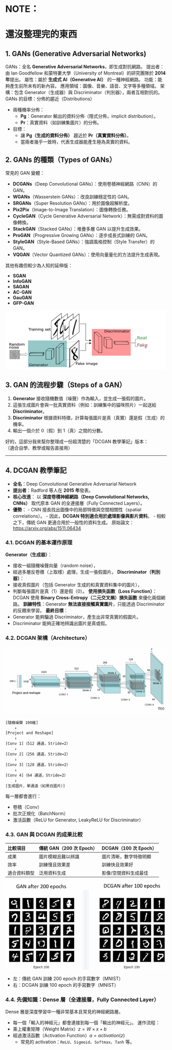 # NOTE：

# 還沒整理完的東西

## 1. GANs (Generative Adversarial Networks)

GANs：全名 **Generative Adversarial Networks**，即生成對抗網路。
提出者：由 Ian Goodfellow 和蒙特婁大學（University of Montreal）的研究團隊於 **2014 年**提出。
屬性：屬於 **生成式 AI（Generative AI）** 的一種神經網路。
功能：能夠產生前所未有的新內容。
應用領域：圖像、音樂、語音、文字等多種領域。
架構：包含 Generator（生成器）與 Discriminator（判別器），兩者互相對抗的。
GANs 的目標：分佈的趨近（Distributions）

-   兩種機率分佈：
    -   **Pg**：Generator 輸出的資料分佈（隱式分佈，implicit distribution）。
    -   **Pr**：真實資料（如訓練集圖片）的分佈。
-   目標：
    -   讓 **Pg（生成的資料分佈）** 趨近於 **Pr（真實資料分佈）**。
    -   當兩者幾乎一致時，代表生成器能產生極為真實的資料。

## 2. GANs 的種類（Types of GANs）

常見的 GAN 變體：

-   **DCGANs**（Deep Convolutional GANs）：使用卷積神經網路（CNN）的 GAN。
-   **WGANs**（Wasserstein GANs）：改良訓練穩定性的 GAN。
-   **SRGANs**（Super Resolution GANs）：用於圖像超解析度。
-   **Pix2Pix**（Image-to-Image Translation）：圖像轉換任務。
-   **CycleGAN**（Cycle Generative Adversarial Network）：無需成對資料的圖像轉換。
-   **StackGAN**（Stacked GANs）：堆疊多層 GAN 以提升生成效果。
-   **ProGAN**（Progressive Growing GANs）：逐步成長式訓練的 GAN。
-   **StyleGAN**（Style-Based GANs）：強調風格控制（Style Transfer）的 GAN。
-   **VQGAN**（Vector Quantized GANs）：使用向量量化的方法提升生成表現。

其他有趣但較少為人知的延伸版：

-   **SGAN**
-   **InfoGAN**
-   **SAGAN**
-   **AC-GAN**
-   **GauGAN**
-   **GFP-GAN**

![upgit_20250427_1745741484.png|806x294](https://raw.githubusercontent.com/kcwc1029/obsidian-upgit-image/main/2025/04/upgit_20250427_1745741484.png)

## 3. GAN 的流程步驟（Steps of a GAN）

1. **Generator** 接收隨機數值（噪聲）作為輸入，並生成一張假的圖片。
2. 這張生成圖片會與一批真實資料（例如：訓練集中的貓咪照片）一起送給 **Discriminator**。
3. **Discriminator** 根據資料特徵，計算每張圖片是真（真實）還是假（生成）的機率。
4. 輸出一個介於 0（假）到 1（真）之間的分數。

好的，這部分我來幫你整理成一份超清楚的「DCGAN 教學筆記」版本：  
（適合自學、教學或報告直接用）

---

## 4. DCGAN 教學筆記

-   **全名**：Deep Convolutional Generative Adversarial Network
-   **提出者**：Radford 等人在 **2015 年**發表。
-   **核心改進**： 以 **深度卷積神經網路（Deep Convolutional Networks, CNNs）** 取代原本 GAN 的全連接層（Fully Connected Layers）。
-   **優勢**： - CNN 擅長找出圖像中的局部特徵與空間相關性（spatial correlations）。 - 因此，**DCGAN 特別適合用於處理影像與影片資料**。 - 相較之下，傳統 GAN 更適合用於一般性的資料生成。
    原始論文：https://arxiv.org/abs/1511.06434

### 4.1. DCGAN 的基本運作原理

**Generator（生成器）**：

-   接收一組隨機噪聲向量（random noise），
-   經過多層反卷積（上取樣）處理，生成一張假圖片。
    **Discriminator（判別器）**：
-   接收真假圖片（包括 Generator 生成的和真實資料集中的圖片），
-   判斷每張圖片是真（1）還是假（0）。
    **使用損失函數（Loss Function）**：DCGAN 使用 **Binary Cross-Entropy（二元交叉熵）損失函數** 來優化兩個網路。
    **訓練特性**：Generator **無法直接接觸真實圖片**，只能透過 Discriminator 的反饋來學習。
    **最終目標**：
-   Generator 能夠騙過 Discriminator，產生出非常真實的假圖片。
-   Discriminator 能夠正確地辨識出圖片是真或假。

### 4.2. DCGAN 架構（Architecture）

![upgit_20250427_1745742584.png](https://raw.githubusercontent.com/kcwc1029/obsidian-upgit-image/main/2025/04/upgit_20250427_1745742584.png)

```
[隨機噪聲 100維]
    ↓
[Project and Reshape]
    ↓
[Conv 1]（512 通道，Stride=2）
    ↓
[Conv 2]（256 通道，Stride=2）
    ↓
[Conv 3]（128 通道，Stride=2）
    ↓
[Conv 4]（64 通道，Stride=2）
    ↓
[生成圖片，單通道（如黑白圖片）]
```

每一層都會進行：

-   卷積（Conv）
-   批次正規化（BatchNorm）
-   激活函數（ReLU for Generator, LeakyReLU for Discriminator）

### 4.3. GAN 與 DCGAN 的成果比較

| 比較項目     | 傳統 GAN（200 次 Epoch） | DCGAN（100 次 Epoch）  |
| :----------- | :----------------------- | :--------------------- |
| 成果         | 圖片模糊且難以辨識       | 圖片清晰，數字特徵明顯 |
| 效率         | 訓練慢且效果差           | 訓練快且效果好         |
| 適合資料類型 | 泛用資料生成             | 影像/空間資料生成最佳  |

![upgit_20250427_1745742657.png|800x434](https://raw.githubusercontent.com/kcwc1029/obsidian-upgit-image/main/2025/04/upgit_20250427_1745742657.png)

-   左：傳統 GAN 訓練 200 epoch 的手寫數字（MNIST）
-   右：DCGAN 訓練 100 epoch 的手寫數字（MNIST）

### 4.4. 先備知識：Dense 層（全連接層，Fully Connected Layer）

Dense 層是深度學習中一種非常基本且常見的神經網路層。

-   每一個「輸入的神經元」都會連接到每一個「輸出的神經元」。
    運作流程：
-   乘上權重矩陣（Weight Matrix）$z=W×x+b$
-   經過激活函數（Activation Function）$a=activation(z)$
    -   常見的 activation：`ReLU`、`Sigmoid`、`Softmax`、`Tanh` 等。
